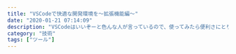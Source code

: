 ```yaml
---
title: "VSCodeで快適な開発環境を～拡張機能編～"
date: "2020-01-21 07:14:09"
description: "VSCodeはいいぞーと色んな人が言っているので、使ってみたら便利さにとりこになってしまいました。数回に分けて、「VSCodeでできること」をお届けします。今回は拡張機能についてです。"
category: "技術"
tags: ["ツール"]
---
```



